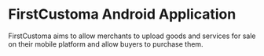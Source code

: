 # FirstCustoma Android Application

FirstCustoma aims to allow merchants to upload goods and services for sale on their mobile platform and allow buyers to purchase them.